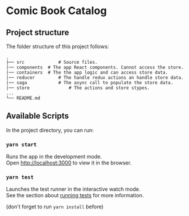 # Comic Book Catalog


## Project structure

The folder structure of this project follows:

	.
	├── src 		    # Source files.
	|── components 	# The app React components. Cannot access the store.
	|── containers	# The the app logic and can access store data.
	|── reducer 		# The handle redux actions an handle store data.
	|── saga	    	# The async call to populate the store data.
	|── store				# The actions and store stypes.
	...
	└── README.md


## Available Scripts

In the project directory, you can run:

### `yarn start`

Runs the app in the development mode.<br />
Open [http://localhost:3000](http://localhost:3000) to view it in the browser.

### `yarn test`

Launches the test runner in the interactive watch mode.<br />
See the section about [running tests](https://facebook.github.io/create-react-app/docs/running-tests) for more information.

(don't forget to run `yarn install` before)